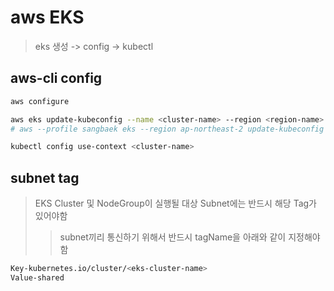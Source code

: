 # aws EKS

> eks 생성 -> config -> kubectl

## aws-cli config

```sh
aws configure

aws eks update-kubeconfig --name <cluster-name> --region <region-name>
# aws --profile sangbaek eks --region ap-northeast-2 update-kubeconfig --name my-cluster --alias my-cluster

kubectl config use-context <cluster-name>
```

## subnet tag

> EKS Cluster 및 NodeGroup이 실행될 대상 Subnet에는 반드시 해당 Tag가 있어야함
>
> > subnet끼리 통신하기 위해서 반드시 tagName을 아래와 같이 지정해야함

```sh
Key-kubernetes.io/cluster/<eks-cluster-name>
Value-shared
```
